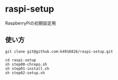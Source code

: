 # raspi-setup
RaspberryPiの初期設定用

## 使い方
```
git clone git@github.com:k4916826/raspi-setup.git

cd raspi-setup
sh step00-chrepo.sh
sh step01-install.sh
sh step02-setup.sh
```
